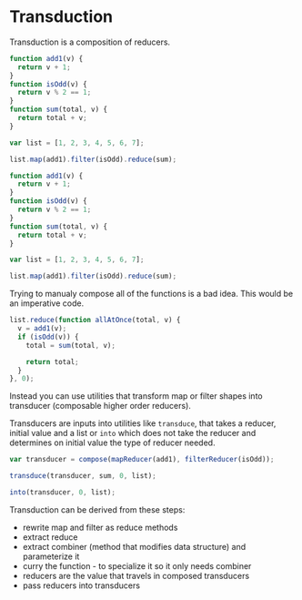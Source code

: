 # Transduction

Transduction is a composition of reducers.

```js
function add1(v) {
  return v + 1;
}
function isOdd(v) {
  return v % 2 == 1;
}
function sum(total, v) {
  return total + v;
}

var list = [1, 2, 3, 4, 5, 6, 7];

list.map(add1).filter(isOdd).reduce(sum);
```

```js
function add1(v) {
  return v + 1;
}
function isOdd(v) {
  return v % 2 == 1;
}
function sum(total, v) {
  return total + v;
}

var list = [1, 2, 3, 4, 5, 6, 7];

list.map(add1).filter(isOdd).reduce(sum);
```

Trying to manualy compose all of the functions is a bad idea. This would be an imperative code.

```js
list.reduce(function allAtOnce(total, v) {
  v = add1(v);
  if (isOdd(v)) {
    total = sum(total, v);

    return total;
  }
}, 0);
```

Instead you can use utilities that transform map or filter shapes into transducer (composable higher order reducers).

Transducers are inputs into utilities like `transduce`, that takes a reducer, initial value and a list or `into` which does not take the reducer and determines on initial value the type of reducer needed.

```js
var transducer = compose(mapReducer(add1), filterReducer(isOdd));

transduce(transducer, sum, 0, list);

into(transducer, 0, list);
```

Transduction can be derived from these steps:

- rewrite map and filter as reduce methods
- extract reduce
- extract combiner (method that modifies data structure) and parameterize it
- curry the function - to specialize it so it only needs combiner
- reducers are the value that travels in composed transducers
- pass reducers into transducers
